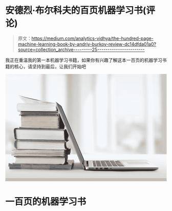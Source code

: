 # 安德烈·布尔科夫的百页机器学习书(评论)

> 原文：<https://medium.com/analytics-vidhya/the-hundred-page-machine-learning-book-by-andriy-burkov-review-dc14dfda01a0?source=collection_archive---------25----------------------->

我正在重温我的第一本机器学习书籍，如果你有兴趣了解这本一百页的机器学习书籍的核心，请坚持到最后，让我们开始吧

![](img/0042ca3c03f333f5b535667b9d14c600.png)

# 一百页的机器学习书